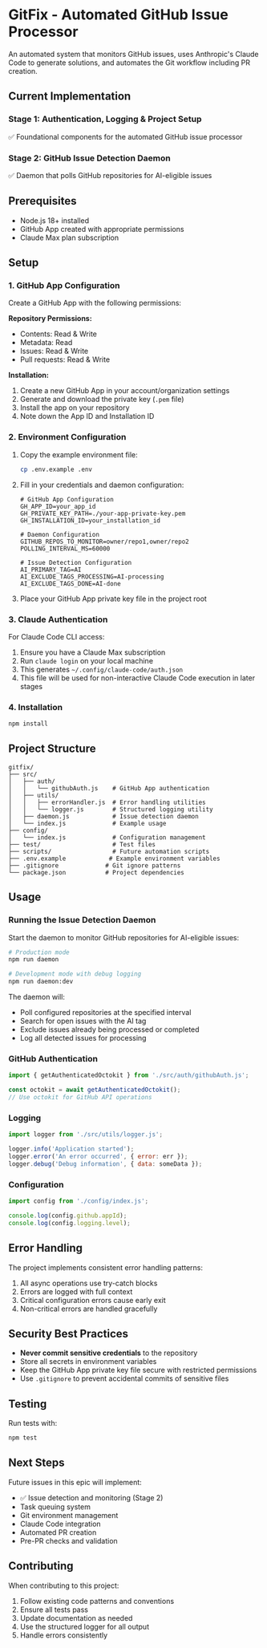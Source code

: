 # GitFix - Automated GitHub Issue Processor

An automated system that monitors GitHub issues, uses Anthropic's Claude Code to generate solutions, and automates the Git workflow including PR creation.

## Current Implementation

### Stage 1: Authentication, Logging & Project Setup
✅ Foundational components for the automated GitHub issue processor

### Stage 2: GitHub Issue Detection Daemon
✅ Daemon that polls GitHub repositories for AI-eligible issues

## Prerequisites

- Node.js 18+ installed
- GitHub App created with appropriate permissions
- Claude Max plan subscription

## Setup

### 1. GitHub App Configuration

Create a GitHub App with the following permissions:

**Repository Permissions:**
- Contents: Read & Write
- Metadata: Read
- Issues: Read & Write
- Pull requests: Read & Write

**Installation:**
1. Create a new GitHub App in your account/organization settings
2. Generate and download the private key (`.pem` file)
3. Install the app on your repository
4. Note down the App ID and Installation ID

### 2. Environment Configuration

1. Copy the example environment file:
   ```bash
   cp .env.example .env
   ```

2. Fill in your credentials and daemon configuration:
   ```
   # GitHub App Configuration
   GH_APP_ID=your_app_id
   GH_PRIVATE_KEY_PATH=./your-app-private-key.pem
   GH_INSTALLATION_ID=your_installation_id
   
   # Daemon Configuration
   GITHUB_REPOS_TO_MONITOR=owner/repo1,owner/repo2
   POLLING_INTERVAL_MS=60000
   
   # Issue Detection Configuration
   AI_PRIMARY_TAG=AI
   AI_EXCLUDE_TAGS_PROCESSING=AI-processing
   AI_EXCLUDE_TAGS_DONE=AI-done
   ```

3. Place your GitHub App private key file in the project root

### 3. Claude Authentication

For Claude Code CLI access:

1. Ensure you have a Claude Max subscription
2. Run `claude login` on your local machine
3. This generates `~/.config/claude-code/auth.json`
4. This file will be used for non-interactive Claude Code execution in later stages

### 4. Installation

```bash
npm install
```

## Project Structure

```
gitfix/
├── src/
│   ├── auth/
│   │   └── githubAuth.js    # GitHub App authentication
│   ├── utils/
│   │   ├── errorHandler.js  # Error handling utilities
│   │   └── logger.js        # Structured logging utility
│   ├── daemon.js            # Issue detection daemon
│   └── index.js             # Example usage
├── config/
│   └── index.js             # Configuration management
├── test/                    # Test files
├── scripts/                 # Future automation scripts
├── .env.example            # Example environment variables
├── .gitignore             # Git ignore patterns
└── package.json           # Project dependencies
```

## Usage

### Running the Issue Detection Daemon

Start the daemon to monitor GitHub repositories for AI-eligible issues:

```bash
# Production mode
npm run daemon

# Development mode with debug logging
npm run daemon:dev
```

The daemon will:
- Poll configured repositories at the specified interval
- Search for open issues with the AI tag
- Exclude issues already being processed or completed
- Log all detected issues for processing

### GitHub Authentication

```javascript
import { getAuthenticatedOctokit } from './src/auth/githubAuth.js';

const octokit = await getAuthenticatedOctokit();
// Use octokit for GitHub API operations
```

### Logging

```javascript
import logger from './src/utils/logger.js';

logger.info('Application started');
logger.error('An error occurred', { error: err });
logger.debug('Debug information', { data: someData });
```

### Configuration

```javascript
import config from './config/index.js';

console.log(config.github.appId);
console.log(config.logging.level);
```

## Error Handling

The project implements consistent error handling patterns:

1. All async operations use try-catch blocks
2. Errors are logged with full context
3. Critical configuration errors cause early exit
4. Non-critical errors are handled gracefully

## Security Best Practices

- **Never commit sensitive credentials** to the repository
- Store all secrets in environment variables
- Keep the GitHub App private key file secure with restricted permissions
- Use `.gitignore` to prevent accidental commits of sensitive files

## Testing

Run tests with:
```bash
npm test
```

## Next Steps

Future issues in this epic will implement:
- ✅ Issue detection and monitoring (Stage 2)
- Task queuing system
- Git environment management
- Claude Code integration
- Automated PR creation
- Pre-PR checks and validation

## Contributing

When contributing to this project:
1. Follow existing code patterns and conventions
2. Ensure all tests pass
3. Update documentation as needed
4. Use the structured logger for all output
5. Handle errors consistently